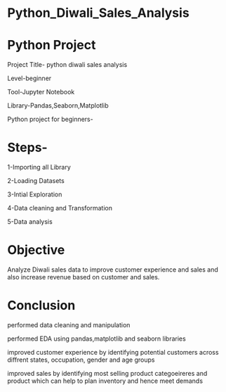 # Python_Diwali_Sales_Analysis

# Python Project

Project Title- python diwali sales analysis 

Level-beginner

Tool-Jupyter Notebook

Library-Pandas,Seaborn,Matplotlib

Python project for beginners-  

# Steps-

1-Importing all Library

2-Loading Datasets

3-Intial Exploration

4-Data cleaning and Transformation

5-Data analysis

# Objective

Analyze Diwali sales data to improve customer experience and sales and also increase revenue based on customer and sales.

# Conclusion

performed data cleaning and manipulation

performed EDA using pandas,matplotlib and seaborn libraries 

improved customer experience by identifying potential customers across diffrent states, occupation, gender and age groups

improved sales by identifying most selling product categoeireres and product which can help to plan inventory and hence meet demands
